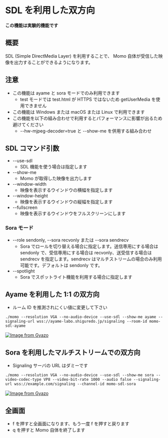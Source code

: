 # SDL を利用した双方向

**この機能は実験的機能です**

## 概要

SDL (Simple DirectMedia Layer) を利用することで、 Momo 自体が受信した映像を出力することができるようになります。

## 注意

- この機能は ayame と sora モードでのみ利用できます
    - test モードでは test.html が HTTPS ではないため getUserMedia を使用できません
- この機能は Windows または macOS または Linux で利用できます
- この機能を以下の組み合わせで利用するとパフォーマンスに影響が出るため避けてください
    - --hw-mjpeg-decoder=true と --show-me を併用する組み合わせ

## SDL コマンド引数

- --use-sdl
    - SDL 機能を使う場合は指定します
- --show-me
    - Momo が取得した映像を出力します
- --window-width
    - 映像を表示するウインドウの横幅を指定します
- --window-height
    - 映像を表示するウインドウの縦幅を指定します
- --fullscreen
    - 映像を表示するウインドウをフルスクリーンにします

### Sora モード

- --role sendonly, --sora recvonly または --sora sendrecv
    - Sora でロールを切り替える場合に指定します。送信専用にする場合は sendonly で、受信専用にする場合は recvonly、送受信する場合は sendrecv を指定します。sendrecv はマルチストリームの場合のみ利用可能です。デフォルトは sendonly です。
- --spotlight
    - Sora でスポットライト機能を利用する場合に指定します

## Ayame を利用した 1:1 の双方向

- ルーム ID を推測されにくい値に変更して下さい

```
./momo --resolution VGA --no-audio-device --use-sdl --show-me ayame --signaling-url wss://ayame-labo.shiguredo.jp/signaling --room-id momo-sdl-ayame
```

[![Image from Gyazo](https://i.gyazo.com/8ca80e9b60c9e848e04afcefd86a2c07.png)](https://gyazo.com/8ca80e9b60c9e848e04afcefd86a2c07)

## Sora を利用したマルチストリームでの双方向


- Signaling サーバの URL はダミーです

```
./momo --resolution VGA --no-audio-device --use-sdl --show-me sora --video-codec-type VP8 --video-bit-rate 1000 --audio false --signaling-url wss://example.com/signaling --channel-id momo-sdl-sora
```

[![Image from Gyazo](https://i.gyazo.com/abdb1802bd66440ef32e75da6842f0cf.png)](https://gyazo.com/abdb1802bd66440ef32e75da6842f0cf)


## 全画面

- f を押すと全画面になります、もう一度 f を押すと戻ります
- q を押すと Momo 自体を終了します
